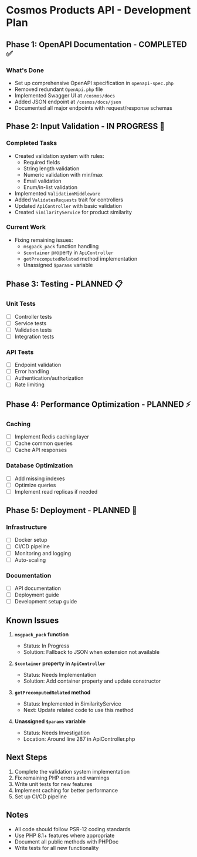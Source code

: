 # Cosmos Products API - Development Plan

## Phase 1: OpenAPI Documentation - COMPLETED ✅

### What's Done
- Set up comprehensive OpenAPI specification in `openapi-spec.php`
- Removed redundant `OpenApi.php` file
- Implemented Swagger UI at `/cosmos/docs`
- Added JSON endpoint at `/cosmos/docs/json`
- Documented all major endpoints with request/response schemas

## Phase 2: Input Validation - IN PROGRESS 🚧

### Completed Tasks
- Created validation system with rules:
  - Required fields
  - String length validation
  - Numeric validation with min/max
  - Email validation
  - Enum/in-list validation
- Implemented `ValidationMiddleware`
- Added `ValidatesRequests` trait for controllers
- Updated `ApiController` with basic validation
- Created `SimilarityService` for product similarity

### Current Work
- Fixing remaining issues:
  - `msgpack_pack` function handling
  - `$container` property in `ApiController`
  - `getPrecomputedRelated` method implementation
  - Unassigned `$params` variable

## Phase 3: Testing - PLANNED 📋

### Unit Tests
- [ ] Controller tests
- [ ] Service tests
- [ ] Validation tests
- [ ] Integration tests

### API Tests
- [ ] Endpoint validation
- [ ] Error handling
- [ ] Authentication/authorization
- [ ] Rate limiting

## Phase 4: Performance Optimization - PLANNED ⚡

### Caching
- [ ] Implement Redis caching layer
- [ ] Cache common queries
- [ ] Cache API responses

### Database Optimization
- [ ] Add missing indexes
- [ ] Optimize queries
- [ ] Implement read replicas if needed

## Phase 5: Deployment - PLANNED 🚀

### Infrastructure
- [ ] Docker setup
- [ ] CI/CD pipeline
- [ ] Monitoring and logging
- [ ] Auto-scaling

### Documentation
- [ ] API documentation
- [ ] Deployment guide
- [ ] Development setup guide

## Known Issues

1. **`msgpack_pack` function**
   - Status: In Progress
   - Solution: Fallback to JSON when extension not available

2. **`$container` property in `ApiController`**
   - Status: Needs Implementation
   - Solution: Add container property and update constructor

3. **`getPrecomputedRelated` method**
   - Status: Implemented in SimilarityService
   - Next: Update related code to use this method

4. **Unassigned `$params` variable**
   - Status: Needs Investigation
   - Location: Around line 287 in ApiController.php

## Next Steps

1. Complete the validation system implementation
2. Fix remaining PHP errors and warnings
3. Write unit tests for new features
4. Implement caching for better performance
5. Set up CI/CD pipeline

## Notes
- All code should follow PSR-12 coding standards
- Use PHP 8.1+ features where appropriate
- Document all public methods with PHPDoc
- Write tests for all new functionality
